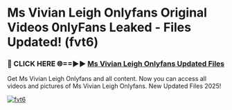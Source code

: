 # Ms Vivian Leigh Onlyfans Original Videos 0nlyFans Leaked - Files Updated! (fvt6)

<h3>🔴 CLICK HERE 🌐==►► <a href="https://tinyurl.com/2jnfzry5" rel="nofollow">Ms Vivian Leigh Onlyfans Updated Files</a></h3>

Get Ms Vivian Leigh Onlyfans and all content. Now you can access all videos and pictures of Ms Vivian Leigh Onlyfans. New Updated Files 2025!

[![fvt6](https://i.imgur.com/GyGTBgg.gif)](https://tinyurl.com/2jnfzry5)
